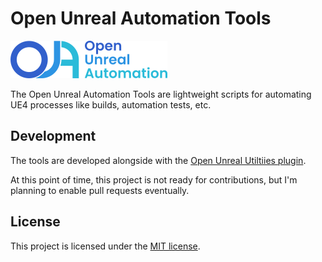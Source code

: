 
# Open Unreal Automation Tools

![](./Resources/oua_wide.png)

The Open Unreal Automation Tools are lightweight scripts for automating UE4 processes like builds, automation tests, etc.

## Development

The tools are developed alongside with the [Open Unreal Utiltiies plugin](https://github.com/JonasReich/OpenUnrealUtilities).

At this point of time, this project is not ready for contributions, but I'm planning to enable pull requests eventually.

## License

This project is licensed under the [MIT license](./LICENSE.md).
